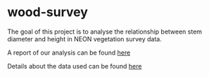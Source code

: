 
# wood-survey

<!-- badges: start -->
<!-- badges: end -->

The goal of this project is to analyse the relationship between stem diameter and height in NEON vegetation survey data.

A report of our analysis can be found [here](report.html)

Details about the data used can be found [here](data/index.html)
